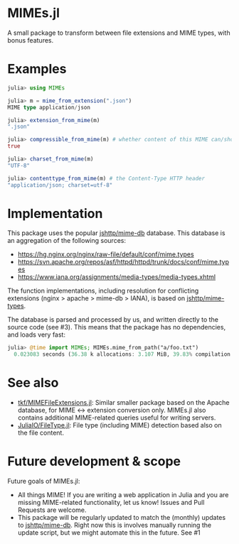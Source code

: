 # MIMEs.jl
A small package to transform between file extensions and MIME types, with bonus features.

# Examples
```julia
julia> using MIMEs

julia> m = mime_from_extension(".json")
MIME type application/json

julia> extension_from_mime(m)
".json"

julia> compressible_from_mime(m) # whether content of this MIME can/should be gzipped
true

julia> charset_from_mime(m)
"UTF-8"

julia> contenttype_from_mime(m) # the Content-Type HTTP header
"application/json; charset=utf-8"
```

# Implementation

This package uses the popular [jshttp/mime-db](https://github.com/jshttp/mime-db) database. This database is an aggregation of the following sources:

- https://hg.nginx.org/nginx/raw-file/default/conf/mime.types
- https://svn.apache.org/repos/asf/httpd/httpd/trunk/docs/conf/mime.types
- https://www.iana.org/assignments/media-types/media-types.xhtml


The function implementations, including resolution for conflicting extensions (nginx > apache > mime-db > IANA), is based on [jshttp/mime-types](https://github.com/jshttp/mime-types).

The database is parsed and processed by us, and written directly to the source code (see #3). This means that the package has no dependencies, and loads very fast: 

```julia
julia> @time import MIMEs; MIMEs.mime_from_path("a/foo.txt")
  0.023083 seconds (36.38 k allocations: 3.107 MiB, 39.83% compilation time)
```

# See also

* [tkf/MIMEFileExtensions.jl](https://github.com/tkf/MIMEFileExtensions.jl): Similar smaller package based on the Apache database, for MIME <-> extension conversion only. MIMEs.jl also contains additional MIME-related queries useful for writing servers.
* [JuliaIO/FileType.jl](https://github.com/JuliaIO/FileType.jl): File type (including MIME) detection based also on the file content.

# Future development & scope

Future goals of MIMEs.jl:
- All things MIME! If you are writing a web application in Julia and you are missing MIME-related functionality, let us know! Issues and Pull Requests are welcome.
- This package will be regularly updated to match the (monthly) updates to [jshttp/mime-db](https://github.com/jshttp/mime-db). Right now this is involves manually running the update script, but we might automate this in the future. See #1

